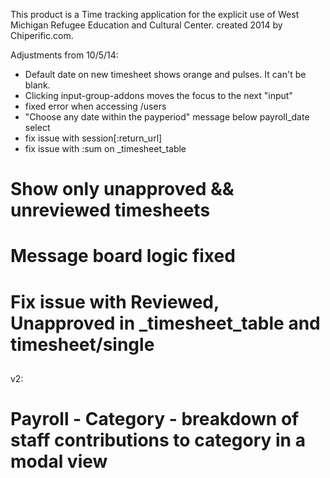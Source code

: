 This product is a Time tracking application for the explicit use of West Michigan Refugee Education and Cultural Center. created 2014 by Chiperific.com.

Adjustments from 10/5/14:
* Default date on new timesheet shows orange and pulses. It can't be blank.
* Clicking input-group-addons moves the focus to the next "input"
* fixed error when accessing /users
* "Choose any date within the payperiod" message below payroll_date select
* fix issue with session[:return_url]
* fix issue with :sum on _timesheet_table
# Show only unapproved && unreviewed timesheets
# Message board logic fixed
# Fix issue with Reviewed, Unapproved in _timesheet_table and timesheet/single

##
v2:
# Payroll - Category - breakdown of staff contributions to category in a modal view
